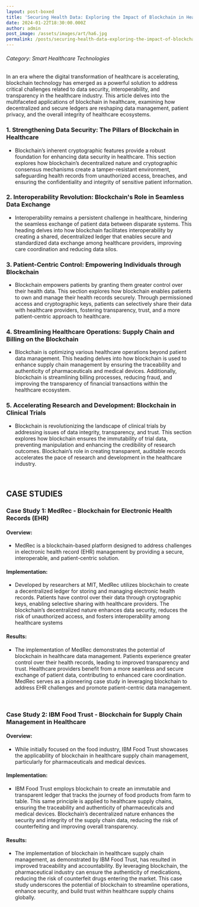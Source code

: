 ```yaml
---
layout: post-boxed
title: 'Securing Health Data: Exploring the Impact of Blockchain in Healthcare'
date: 2024-01-22T18:30:00.000Z
author: admin
post_image: /assets/images/art/ha6.jpg
permalink: /posts/securing-health-data-exploring-the-impact-of-blockchain-in-healthcare
---
```


###### Category: Smart Healthcare Technologies

In an era where the digital transformation of healthcare is accelerating, blockchain technology has emerged as a powerful solution to address critical challenges related to data security, interoperability, and transparency in the healthcare industry. This article delves into the multifaceted applications of blockchain in healthcare, examining how decentralized and secure ledgers are reshaping data management, patient privacy, and the overall integrity of healthcare ecosystems.

### 1. Strengthening Data Security: The Pillars of Blockchain in Healthcare

* Blockchain’s inherent cryptographic features provide a robust foundation for enhancing data security in healthcare. This section explores how blockchain’s decentralized nature and cryptographic consensus mechanisms create a tamper-resistant environment, safeguarding health records from unauthorized access, breaches, and ensuring the confidentiality and integrity of sensitive patient information.

### 2. Interoperability Revolution: Blockchain's Role in Seamless Data Exchange

* Interoperability remains a persistent challenge in healthcare, hindering the seamless exchange of patient data between disparate systems. This heading delves into how blockchain facilitates interoperability by creating a shared, decentralized ledger that enables secure and standardized data exchange among healthcare providers, improving care coordination and reducing data silos.

### 3. Patient-Centric Control: Empowering Individuals through Blockchain

* Blockchain empowers patients by granting them greater control over their health data. This section explores how blockchain enables patients to own and manage their health records securely. Through permissioned access and cryptographic keys, patients can selectively share their data with healthcare providers, fostering transparency, trust, and a more patient-centric approach to healthcare.

### 4. Streamlining Healthcare Operations: Supply Chain and Billing on the Blockchain

* Blockchain is optimizing various healthcare operations beyond patient data management. This heading delves into how blockchain is used to enhance supply chain management by ensuring the traceability and authenticity of pharmaceuticals and medical devices. Additionally, blockchain is streamlining billing processes, reducing fraud, and improving the transparency of financial transactions within the healthcare ecosystem.

### 5. Accelerating Research and Development: Blockchain in Clinical Trials

* Blockchain is revolutionizing the landscape of clinical trials by addressing issues of data integrity, transparency, and trust. This section explores how blockchain ensures the immutability of trial data, preventing manipulation and enhancing the credibility of research outcomes. Blockchain’s role in creating transparent, auditable records accelerates the pace of research and development in the healthcare industry.

<br>

## CASE STUDIES

### Case Study 1: MedRec - Blockchain for Electronic Health Records (EHR)

#### Overview:

* MedRec is a blockchain-based platform designed to address challenges in electronic health record (EHR) management by providing a secure, interoperable, and patient-centric solution.

#### Implementation:

* Developed by researchers at MIT, MedRec utilizes blockchain to create a decentralized ledger for storing and managing electronic health records. Patients have control over their data through cryptographic keys, enabling selective sharing with healthcare providers. The blockchain’s decentralized nature enhances data security, reduces the risk of unauthorized access, and fosters interoperability among healthcare systems

#### Results:

* The implementation of MedRec demonstrates the potential of blockchain in healthcare data management. Patients experience greater control over their health records, leading to improved transparency and trust. Healthcare providers benefit from a more seamless and secure exchange of patient data, contributing to enhanced care coordination. MedRec serves as a pioneering case study in leveraging blockchain to address EHR challenges and promote patient-centric data management.

<br>

### Case Study 2: IBM Food Trust - Blockchain for Supply Chain Management in Healthcare

#### Overview:

* While initially focused on the food industry, IBM Food Trust showcases the applicability of blockchain in healthcare supply chain management, particularly for pharmaceuticals and medical devices.

#### Implementation:

* IBM Food Trust employs blockchain to create an immutable and transparent ledger that tracks the journey of food products from farm to table. This same principle is applied to healthcare supply chains, ensuring the traceability and authenticity of pharmaceuticals and medical devices. Blockchain’s decentralized nature enhances the security and integrity of the supply chain data, reducing the risk of counterfeiting and improving overall transparency.

#### Results:

* The implementation of blockchain in healthcare supply chain management, as demonstrated by IBM Food Trust, has resulted in improved traceability and accountability. By leveraging blockchain, the pharmaceutical industry can ensure the authenticity of medications, reducing the risk of counterfeit drugs entering the market. This case study underscores the potential of blockchain to streamline operations, enhance security, and build trust within healthcare supply chains globally.
